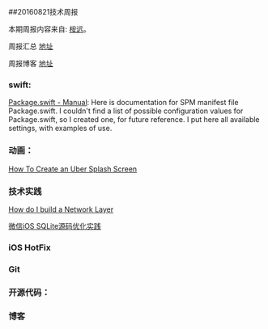 
##20160821技术周报

本期周报内容来自: [桉远](https://github.com/AnYuan)。

周报汇总 [地址](https://github.com/BaiduHiDeviOS/iOS-Tech-Weekly)

周报博客 [地址](http://baiduhidevios.github.io/)

### swift:

[Package.swift - Manual](http://blog.krzyzanowskim.com/2016/08/09/package-swift-manual/): Here is documentation for SPM manifest file Package.swift. I couldn't find a list of possible configuration values for Package.swift, so I created one, for future reference. I put here all available settings, with examples of use.


### 动画：
[How To Create an Uber Splash Screen](https://www.raywenderlich.com/133224/how-to-create-an-uber-splash-screen)

### 技术实践

[How do I build a Network Layer](http://szulctomasz.com/how-do-I-build-a-network-layer)

[微信iOS SQLite源码优化实践](https://github.com/WeMobileDev/article/blob/master/%E5%BE%AE%E4%BF%A1iOS%20SQLite%E6%BA%90%E7%A0%81%E4%BC%98%E5%8C%96%E5%AE%9E%E8%B7%B5.md)

### iOS HotFix


### Git


### 开源代码：



### 博客
